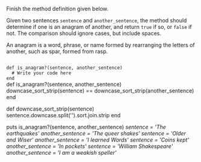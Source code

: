 Finish the method definition given below.

Given two sentences `sentence` and `another_sentence`, the method should determine if one is an anagram of another, and return `true` if so, or `false` if not. The comparison should ignore cases, but include spaces.

An anagram is a word, phrase, or name formed by rearranging the letters of another, such as spar, formed from rasp.

<Editor lang="ruby" type="exercise" testMode="multipleInput">
<code>
def is_anagram?(sentence, another_sentence)
  # Write your code here
end
</code>

<solution>
def is_anagram?(sentence, another_sentence)
  downcase_sort_strip(sentence) == downcase_sort_strip(another_sentence)
end

def downcase_sort_strip(sentence)
  sentence.downcase.split('').sort.join.strip
end
</solution>

<testcases>
<caller>
puts is_anagram?(sentence, another_sentence)
</caller>
<testcase>
<i>
sentence = 'The earthquakes'
another_sentence = 'The queer shakes'
</i>
</testcase>
<testcase>
<i>
sentence = 'Older and Wiser'
another_sentence = 'I learned Words'
</i>
</testcase>
<testcase>
<i>
sentence = 'Coins kept'
another_sentence = 'In pockets'
</i>
</testcase>
<testcase>
<i>
sentence = 'William Shakespeare'
another_sentence = 'I am a weakish speller'
</i>
</testcase>
</testcases>
</Editor>